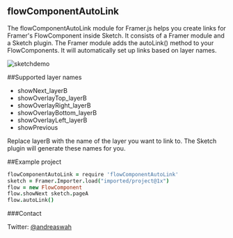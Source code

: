 ## flowComponentAutoLink
The flowComponentAutoLink module for Framer.js helps you create links for Framer's FlowComponent inside Sketch. It consists of a Framer module and a Sketch plugin. The Framer module adds the autoLink() method to your FlowComponents. It will automatically set up links based on layer names.

![sketchdemo](https://cl.ly/0X0i443b0f44/Screen%20Shot%202016-12-03%20at%2013.36.22.png)

##Supported layer names

* showNext_layerB
* showOverlayTop_layerB
* showOverlayRight_layerB
* showOverlayBottom_layerB
* showOverlayLeft_layerB
* showPrevious

Replace layerB with the name of the layer you want to link to. The Sketch plugin will generate these names for you.

##Example project

```coffeescript
flowComponentAutoLink = require 'flowComponentAutoLink'
sketch = Framer.Importer.load("imported/project@1x")
flow = new FlowComponent
flow.showNext sketch.pageA
flow.autoLink()
```


###Contact

Twitter: [@andreaswah](http://twitter.com/andreaswah)